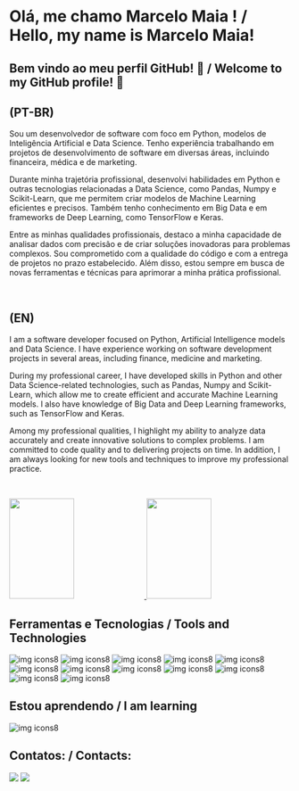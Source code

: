 # Olá, me chamo Marcelo Maia !  /  Hello, my name is Marcelo Maia!
## Bem vindo ao meu perfil GitHub! 👋  /  Welcome to my GitHub profile! 👋
## (PT-BR)
Sou um desenvolvedor de software com foco em Python, modelos de Inteligência Artificial e Data Science. Tenho experiência trabalhando em projetos de desenvolvimento de software em diversas áreas, incluindo financeira, médica e de marketing.


Durante minha trajetória profissional, desenvolvi habilidades em Python e outras tecnologias relacionadas a Data Science, como Pandas, Numpy e Scikit-Learn, que me permitem criar modelos de Machine Learning eficientes e precisos. Também tenho conhecimento em Big Data e em frameworks de Deep Learning, como TensorFlow e Keras.

Entre as minhas qualidades profissionais, destaco a minha capacidade de analisar dados com precisão e de criar soluções inovadoras para problemas complexos. Sou comprometido com a qualidade do código e com a entrega de projetos no prazo estabelecido. Além disso, estou sempre em busca de novas ferramentas e técnicas para aprimorar a minha prática profissional.

&nbsp;
&nbsp;
&nbsp;
&nbsp;
## (EN)
I am a software developer focused on Python, Artificial Intelligence models and Data Science. I have experience working on software development projects in several areas, including finance, medicine and marketing.

During my professional career, I have developed skills in Python and other Data Science-related technologies, such as Pandas, Numpy and Scikit-Learn, which allow me to create efficient and accurate Machine Learning models. I also have knowledge of Big Data and Deep Learning frameworks, such as TensorFlow and Keras.

Among my professional qualities, I highlight my ability to analyze data accurately and create innovative solutions to complex problems. I am committed to code quality and to delivering projects on time. In addition, I am always looking for new tools and techniques to improve my professional practice.

&nbsp;
&nbsp;

<div align="left">
  <a href="https://github.com/Marcelo-Maia-Dev">
    <img height="180em" width="48%" src="https://github-readme-stats-git-masterrstaa-rickstaa.vercel.app/api?username=Marcelo-Maia-Dev&show_icons=true&theme=dark&include_all_commits=true&count_private=true"/>
    <img height="180em" width="48%" src="https://github-readme-stats-git-masterrstaa-rickstaa.vercel.app/api/top-langs/?username=Marcelo-Maia-Dev&layout=compact&langs_count=168&theme=dark"/>
  </a>
</div>

  
##


## Ferramentas e Tecnologias  /  Tools and Technologies
![img icons8](https://user-images.githubusercontent.com/33229102/234871997-53eca4c0-2252-4b2e-80e0-2666aa6bcccd.png)
![img icons8](https://user-images.githubusercontent.com/33229102/234869987-a94518bd-f56c-420b-af43-f7b580a197e3.png)
![img icons8](https://user-images.githubusercontent.com/33229102/234870145-c343dee7-60e1-4336-bbc5-8f5893c6e3e6.png)
![img icons8](https://user-images.githubusercontent.com/33229102/234872400-aee84e06-8c6e-4531-a23b-57bb2091dded.png)
![img icons8](https://user-images.githubusercontent.com/33229102/234874639-eab345fe-ade9-4576-8292-5373cf6f6ca3.png)
![img icons8](https://user-images.githubusercontent.com/33229102/234870548-27772265-1602-4529-b03d-155c5553babc.png)
![img icons8](https://user-images.githubusercontent.com/33229102/234870663-629a1272-f8a9-4cb2-94ae-15a367468fa4.png)
![img icons8](https://user-images.githubusercontent.com/33229102/234871281-7988d05f-6088-466b-942b-d0bc457161ef.png)
![img icons8](https://github.com/Marcelo-Maia-Dev/Marcelo-Maia-Dev/assets/33229102/eb3f9dd2-14c7-49b1-9f41-b112a136083d)
![img icons8](https://github.com/Marcelo-Maia-Dev/Marcelo-Maia-Dev/assets/33229102/39085d58-6adf-4771-af32-1d4b6cfef0b8)
![img icons8](https://github.com/Marcelo-Maia-Dev/Marcelo-Maia-Dev/assets/33229102/a703868d-3257-46ff-8ccf-2ab8263499b0)
![img icons8](https://github.com/Marcelo-Maia-Dev/Marcelo-Maia-Dev/assets/33229102/bc7d4477-54c5-4e89-a21d-edfb770bbb5c)




## Estou aprendendo  /  I am learning

![img icons8](https://user-images.githubusercontent.com/33229102/234875305-22bf0202-79b2-4c7c-9379-fa9b127fccdd.png)


## Contatos:  /  Contacts:

<div>
<a href = "mailto:marcelo.maia962@gmail.com"><img src="https://img.shields.io/badge/Gmail-D14836?style=for-the-badge&logo=gmail&logoColor=white" target="_blank"></a>
<a href="https://www.linkedin.com/in/marcelo-maia-dev" target="_blank"><img src="https://img.shields.io/badge/-LinkedIn-%230077B5?style=for-the-badge&logo=linkedin&logoColor=white" target="_blank"></a>   
</div>





